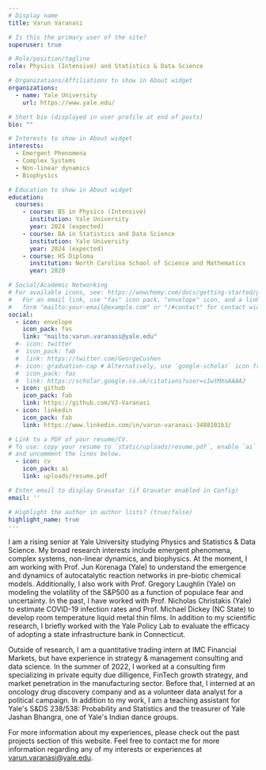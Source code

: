 ```yaml
---
# Display name
title: Varun Varanasi

# Is this the primary user of the site?
superuser: true

# Role/position/tagline
role: Physics (Intensive) and Statistics & Data Science

# Organizations/Affiliations to show in About widget
organizations:
  - name: Yale University
    url: https://www.yale.edu/

# Short bio (displayed in user profile at end of posts)
bio: ""

# Interests to show in About widget
interests:
  - Emergent Phenomena
  - Complex Systems
  - Non-linear dynamics
  - Biophysics

# Education to show in About widget
education:
  courses:
    - course: BS in Physics (Intensive)
      institution: Yale University
      year: 2024 (expected)
    - course: BA in Statistics and Data Science
      institution: Yale University
      year: 2024 (expected)
    - course: HS Diploma
      institution: North Carolina School of Science and Mathematics
      year: 2020

# Social/Academic Networking
# For available icons, see: https://wowchemy.com/docs/getting-started/page-builder/#icons
#   For an email link, use "fas" icon pack, "envelope" icon, and a link in the
#   form "mailto:your-email@example.com" or "/#contact" for contact widget.
social:
  - icon: envelope
    icon_pack: fas
    link: "mailto:varun.varanasi@yale.edu"
  #- icon: twitter
  #  icon_pack: fab
  #  link: https://twitter.com/GeorgeCushen
  #- icon: graduation-cap # Alternatively, use `google-scholar` icon from `ai` icon pack
  #  icon_pack: fas
  #  link: https://scholar.google.co.uk/citations?user=sIwtMXoAAAAJ
  - icon: github
    icon_pack: fab
    link: https://github.com/VJ-Varanasi
  - icon: linkedin
    icon_pack: fab
    link: https://www.linkedin.com/in/varun-varanasi-3488101b3/

# Link to a PDF of your resume/CV.
# To use: copy your resume to `static/uploads/resume.pdf`, enable `ai` icons in `params.toml`,
# and uncomment the lines below.
  - icon: cv
    icon_pack: ai
    link: uploads/resume.pdf

# Enter email to display Gravatar (if Gravatar enabled in Config)
email: ''

# Highlight the author in author lists? (true/false)
highlight_name: true
---
```


I am a rising senior at Yale University studying Physics and Statistics & Data Science. My broad research interests include emergent phenomena, complex systems, non-linear dynamics, and biophysics. At the moment, I am working with Prof. Jun Korenaga (Yale) to understand the emergence and dynamics of autocatalytic reaction networks in pre-biotic chemical models. Additionally, I also work with Prof. Gregory Laughlin (Yale) on modeling the volatility of the S&P500 as a function of populace fear and uncertainty. In the past, I have worked with Prof. Nicholas Christakis (Yale) to estimate COVID-19 infection rates and Prof. Michael Dickey (NC State) to develop room temperature liquid metal thin films. In addition to my scientific research, I briefly worked with the Yale Policy Lab to evaluate the efficacy of adopting a state infrastructure bank in Connecticut. 

Outside of research, I am a quantitative trading intern at IMC Financial Markets, but have experience in strategy & management consulting and data science. In the summer of 2022, I worked at a consulting firm specializing in private equity due dilligence, FinTech growth strategy, and market penetration in the manufacturing sector. Before that, I interned at an oncology drug discovery company and as a volunteer data analyst for a political campaign. In addition to my work, I am a teaching assistant for Yale's S&DS 238/538: Probability and Statistics and the treasurer of Yale Jashan Bhangra, one of Yale's Indian dance groups. 

For more information about my experiences, please check out the past projects section of this website. Feel free to contact me for more information regarding any of my interests or experiences at varun.varanasi@yale.edu.


